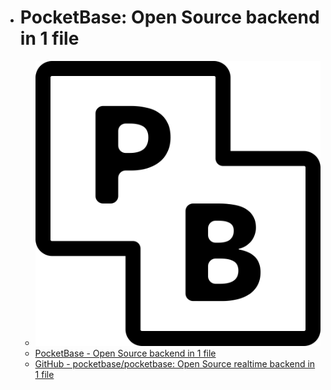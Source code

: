 - # PocketBase: Open Source backend in 1 file
	- ![pocketbase.png](../assets/pocketbase_1687608138747_0.png)
	- [PocketBase - Open Source backend in 1 file](https://pocketbase.io/)
	- [GitHub - pocketbase/pocketbase: Open Source realtime backend in 1 file](https://github.com/pocketbase/pocketbase)